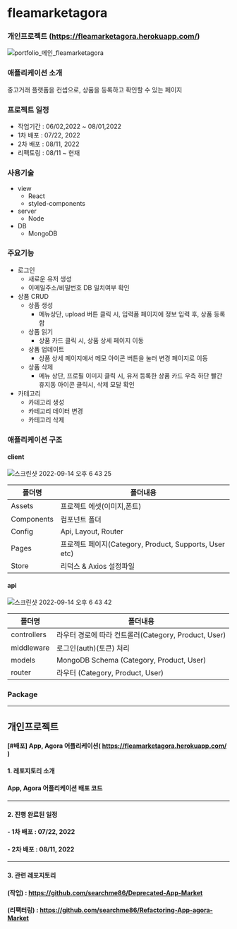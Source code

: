 # fleamarketagora 
### 개인프로젝트 (https://fleamarketagora.herokuapp.com/)
![portfolio_메인_fleamarketagora](https://user-images.githubusercontent.com/47154709/190112827-b5e661af-f032-405c-aef8-1c23bf0b133e.png)

### 애플리케이션 소개
중고거래 플랫폼을 컨셉으로, 상품을 등록하고 확인할 수 있는 페이지

### 프로젝트 일정
+ 작업기간 : 06/02,2022 ~ 08/01,2022
+ 1차 배포 : 07/22, 2022
+ 2차 배포 : 08/11, 2022
+ 리펙토링 : 08/11 ~ 현재

### 사용기술
+ view
  + React
  + styled-components
+ server
  + Node
+ DB
  + MongoDB
  
### 주요기능
+ 로그인
  + 새로운 유저 생성
  + 이메일주소/비밀번호 DB 일치여부 확인
+ 상품 CRUD
  + 상품 생성
    + 메뉴상단, upload 버튼 클릭 시, 입력폼 페이지에 정보 입력 후, 상품 등록함
  + 상품 읽기
    + 상품 카드 클릭 시, 상품 상세 페이지 이동
  + 상품 업데이트
    + 상품 상세 페이지에서 메모 아이콘 버튼을 눌러 변경 페이지로 이동 
  + 상품 삭제
    + 메뉴 상단, 프로필 이미지 클릭 시, 유저 등록한 상품 카드 우측 하단 빨간 휴지동 아이콘 클릭시, 삭제 모달 확인
 + 카테고리
    + 카테고리 생성
    + 카테고리 데이터 변경
    + 카테고리 삭제

### 애플리케이션 구조
#### client
![스크린샷 2022-09-14 오후 6 43 25](https://user-images.githubusercontent.com/47154709/190121151-1a363df8-eeeb-4b71-a48b-ab5297fbd35f.png)

폴더명 | 폴더내용
---| --------|
Assets | 프로젝트 에셋(이미지,폰트)
Components | 컴포넌트 폴더
Config | Api, Layout, Router
Pages | 프로젝트 페이지(Category, Product, Supports, User etc)
Store | 리덕스 & Axios 설정파일

#### api
![스크린샷 2022-09-14 오후 6 43 42](https://user-images.githubusercontent.com/47154709/190121211-271ba586-26a2-427d-8d60-018bfa8b2771.png)

폴더명 | 폴더내용
---| --------|
controllers | 라우터 경로에 따라 컨트롤러(Category, Product, User)
middleware | 로그인(auth)(토큰) 처리
models | MongoDB Schema (Category, Product, User)
router | 라우터 (Category, Product, User)


### Package








---
개인프로젝트
---


#### [#배포] App, Agora 어플리케이션( https://fleamarketagora.herokuapp.com/ )

#### 1. 레포지토리 소개
#### App, Agora 어플리케이션 배포 코드
---

#### 2. 진행 완료된 일정
#### - 1차 배포 : 07/22, 2022
#### - 2차 배포 : 08/11, 2022
---

#### 3. 관련 레포지토리
#### (작업) : https://github.com/searchme86/Deprecated-App-Market
#### (리팩터링) : https://github.com/searchme86/Refactoring-App-agora-Market

